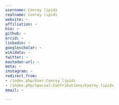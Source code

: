 ```yaml
---
username: Conroy lipids
realname: Conroy lipids
website: ~
affiliation: ~
bio: ~
github: ~
orcid: ~
linkedin: ~
googlescholar: ~
wikidata: ~
twitter: ~
mastodon-url: ~
meta: ~
instagram: ~
redirect_from:
- /index.php/User:Conroy_lipids
- /index.php/Special:Contributions/Conroy_lipids
email: ~

---
```

